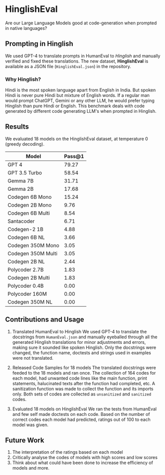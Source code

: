 # HinglishEval
Are our Large Language Models good at code-generation when prompted in native languages?

## Prompting in Hinglish
We used GPT-4 to translate prompts in HumanEval to _Hinglish_ and manually verified and fixed these translations. The new dataset, __HinglishEval__ is available as a JSON file (`HinglishEval.json`) in the repository.

### Why Hinglish?
Hindi is the most spoken language apart from English in India. But spoken Hindi is never pure Hindi but mixture of English words. If a regular man would prompt ChatGPT, Gemini or any other LLM, he would prefer typing Hinglish than pure Hindi or English. This benchmark deals with code generated by different code generating LLM's when prompted in Hinglish. 

## Results
We evaluated 18 models on the HinglishEval dataset, at temperature 0 (greedy decoding).

| Model | Pass@1 | 
| --- | --- |
| GPT 4 | 79.27 |
| GPT 3.5 Turbo | 58.54 |
| Gemma 7B | 31.71 |
| Gemma 2B | 17.68 |
| Codegen 6B Mono | 15.24 |
| Codegen 2B Mono | 9.76 |
| Codegen 6B Multi | 8.54 |
| Santacoder | 6.71 |
| Codegen-2 1B | 4.88 |
| Codegen 6B NL | 3.66 |
| Codegen 350M Mono | 3.05 |
| Codegen 350M Multi | 3.05 |
| Codegen 2B NL | 2.44 |
| Polycoder 2.7B | 1.83 |
| Codegen 2B Multi | 1.83 |
| Polycoder 0.4B | 0.00 |
| Polycoder 160M | 0.00 |
| Codegen 350M NL | 0.00 |

## Contributions and Usage
1. Translated HumanEval to Hinglish
We used GPT-4 to translate the docstrings from `HumanEval.json` and manually eyeballed through all the generated Hinglish translations for minor adjustments and errors, making sure it sounded like spoken Hinglish. Only the docstrings were changed, the function name, doctests and strings used in examples were not translated.

2. Released Code Samples for 18 models
The translated docstrings were feeded to the 18 models and ran once. The collection of 164 codes for each model, had unwanted code lines like the main function, print statements, halucinated texts after the function had completed, etc. A sanitization function was made to collect the function and its imports only. Both sets of codes are collected as `unsanitized` and `sanitized` codes.

3. Evaluated 18 models on HinglishEval
We ran the tests from HumanEval and few self made doctests on each code. Based on the number of correct codes each model had predicted, ratings out of 100 to each model was given. 

## Future Work
1. The interpretation of the ratings based on each model
2. Critically analyse the codes of models with high scores and low scores
3. Think about what could have been done to increase the efficiency of models
and more.
